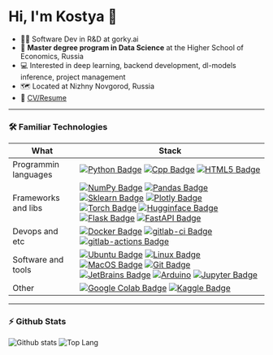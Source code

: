 # Hi, I'm Kostya 👋

- 👨‍💼 Software Dev in R&D at gorky.ai
- 📄 **Master degree program in Data Science** at the Higher School of Economics, Russia
- 💻 Interested in deep learning, backend development, dl-models inference, project management
- 🗺️ Located at Nizhny Novgorod, Russia
- 📝 [CV/Resume](TODO)

---

### 🛠️ Familiar Technologies

<!-- https://github.com/Ileriayo/markdown-badges -->
| What | Stack |
| ---- | --- | 
| Programmin languages | [![Python Badge](https://img.shields.io/badge/-Python-black?style=flat&logo=Python&logoColor=white)]() [![Cpp Badge](https://img.shields.io/badge/-C%2B%2B-black?style=flat&logo=c%2B%2B&logoColor=white)]() [![HTML5 Badge](https://img.shields.io/badge/-HTML5-black?style=flat&logo=HTML5&logoColor=white)]() |
| Frameworks and libs | [![NumPy Badge](https://img.shields.io/badge/-NumPy-black?style=flat&logo=NumPy&logoColor=white)]() [![Pandas Badge](https://img.shields.io/badge/-Pandas-black?style=flat&logo=pandas&logoColor=white)]() [![Sklearn Badge](https://img.shields.io/badge/-Sklearn-black?style=flat&logo=scikit-learn&logoColor=white)]() [![Plotly Badge](https://img.shields.io/badge/-Plotly-black?style=flat&logo=Plotly&logoColor=white)]() [![Torch Badge](https://img.shields.io/badge/-PyTorch-black?style=flat&logo=PyTorch&logoColor=white)]() [![Hugginface Badge](https://img.shields.io/badge/-Huggingface-black?style=flat&logo=Huggingface&logoColor=white)]() [![Flask Badge](https://img.shields.io/badge/-Flask-black?style=flat&logo=Flask&logoColor=white)]() [![FastAPI Badge](https://img.shields.io/badge/-FastAPI-black?style=flat&logo=FastAPI&logoColor=white)]() |
| Devops and etc | [![Docker Badge](https://img.shields.io/badge/-Docker-black?style=flat&logo=Docker&logoColor=white)]() [![gitlab-ci Badge](https://img.shields.io/badge/-GitLab%20CI-black?style=flat&logo=gitlab&logoColor=white)]() [![gitlab-actions Badge](https://img.shields.io/badge/-GitHub%20Actions-black?style=flat&logo=github&logoColor=white)]() |
| Software and tools | [![Ubuntu Badge](https://img.shields.io/badge/-Ubuntu-black?style=flat&logo=Ubuntu&logoColor=white)]() [![Linux Badge](https://img.shields.io/badge/-Linux-black?style=flat&logo=Linux&logoColor=white)]() [![MacOS Badge](https://img.shields.io/badge/-MacOS-black?style=flat&logo=MacOS&logoColor=white)]() [![Git Badge](https://img.shields.io/badge/-Git-black?style=flat&logo=Git&logoColor=white)]() [![JetBrains Badge](https://img.shields.io/badge/-JetBrains-black?style=flat&logo=JetBrains&logoColor=white)]()  [![Arduino](https://img.shields.io/badge/-Arduino-black?style=flat&logo=Arduino&logoColor=white)]() [![Jupyter Badge](https://img.shields.io/badge/-Jupyter-black?style=flat&logo=Jupyter&logoColor=white)]() |
| Other | [![Google Colab Badge](https://img.shields.io/badge/-GoogleColab-black?style=flat&logo=GoogleColab&logoColor=white)]() [![Kaggle Badge](https://img.shields.io/badge/-Kaggle-black?style=flat&logo=Kaggle&logoColor=white)]()  |


<!-- ---

### 🖥️ Major Projects

| Year | Title | Technologies |
| --- | --- | --- |
| 2021 | [Dataflow pipelines inference framework]() | [![Python Badge](https://img.shields.io/badge/-Python-black?style=flat&logo=Python&logoColor=white)]() [![FastAPI Badge](https://img.shields.io/badge/-FastAPI-black?style=flat&logo=FastAPI&logoColor=white)]() |
| 2019 | [Kaggle pipelines lib]() | [![Python Badge](https://img.shields.io/badge/-Python-black?style=flat&logo=Python&logoColor=white)]() [![Pandas Badge](https://img.shields.io/badge/-Pandas-black?style=flat&logo=pandas&logoColor=white)]() [![Sklearn Badge](https://img.shields.io/badge/-Sklearn-black?style=flat&logo=scikit-learn&logoColor=white)]() |
| 2018 | [iHSE: app for summer educational camp]() | [![Flask Badge](https://img.shields.io/badge/-Flask-black?style=flat&logo=Flask&logoColor=white)]() [![HTML5 Badge](https://img.shields.io/badge/-HTML5-black?style=flat&logo=HTML5&logoColor=white)]() |
| 2016 | [Wierd story: android puzzle game]() | [![Java Badge](https://img.shields.io/badge/-Java-black?style=flat&logo=Java&logoColor=white)]() [![Java Badge](https://img.shields.io/badge/-Android-black?style=flat&logo=Android&logoColor=white)]() | -->


---

### ⚡ Github Stats

![Github stats](https://github-readme-stats.vercel.app/api?username=k4black&show_icons=true&count_private=true&hide_rank=true&line_height=24&hide=issues&custom_title=GitHub%20Stats)
![Top Lang](https://github-readme-stats.vercel.app/api/top-langs/?username=k4black&layout=compact&count_private=true&hide=Jupyter%20Notebook)


